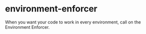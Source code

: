# environment-enforcer
When you want your code to work in every environment, call on the Environment Enforcer.
